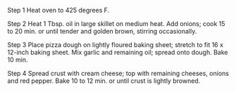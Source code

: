 Step 1
Heat oven to 425 degrees F.

 Step 2
Heat 1 Tbsp. oil in large skillet on medium heat. Add onions; cook 15 to 20 min. or until tender and golden brown, stirring occasionally.

 Step 3
Place pizza dough on lightly floured baking sheet; stretch to fit 16 x 12-inch baking sheet. Mix garlic and remaining oil; spread onto dough. Bake 10 min.

 Step 4
Spread crust with cream cheese; top with remaining cheeses, onions and red pepper. Bake 10 to 12 min. or until crust is lightly browned.